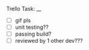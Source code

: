 Trello Task: __

- [ ] gif pls
- [ ] unit testing??
- [ ] passing build?
- [ ] reviewed by 1 other dev???
